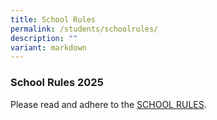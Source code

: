 ```yaml
---
title: School Rules
permalink: /students/schoolrules/
description: ""
variant: markdown
---
```

### School Rules 2025

Please read and adhere to the [SCHOOL RULES](/files/2025_School_Rules.pdf).